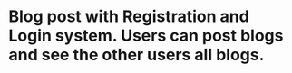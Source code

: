 # Blog post with Registration and Login system. Users can post blogs and see the other users all blogs.
